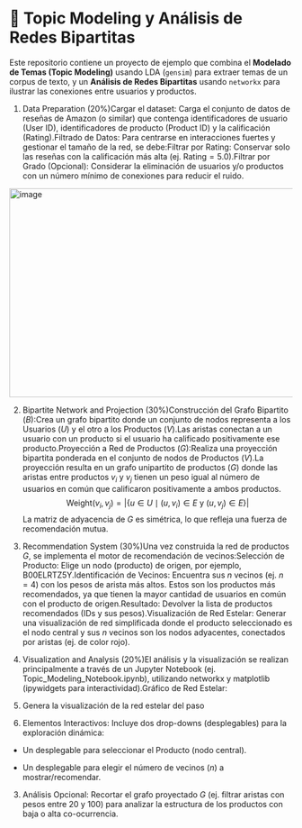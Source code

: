 # 🔬 Topic Modeling y Análisis de Redes Bipartitas

Este repositorio contiene un proyecto de ejemplo que combina el **Modelado de Temas (Topic Modeling)** usando LDA (`gensim`) para extraer temas de un corpus de texto, y un **Análisis de Redes Bipartitas** usando `networkx` para ilustrar las conexiones entre usuarios y productos.

1. Data Preparation (20%)Cargar el dataset: Carga el conjunto de datos de reseñas de Amazon (o similar) que contenga identificadores de usuario (User ID), identificadores de producto (Product ID) y la calificación (Rating).Filtrado de Datos: Para centrarse en interacciones fuertes y gestionar el tamaño de la red, se debe:Filtrar por Rating: Conservar solo las reseñas con la calificación más alta (ej. $\text{Rating} = 5.0$).Filtrar por Grado (Opcional): Considerar la eliminación de usuarios y/o productos con un número mínimo de conexiones para reducir el ruido.

<img width="640" height="371" alt="image" src="https://github.com/user-attachments/assets/7a16a5f7-7e4f-4d40-9632-811a80f6be00" />

2. Bipartite Network and Projection (30%)Construcción del Grafo Bipartito ($B$):Crea un grafo bipartito donde un conjunto de nodos representa a los Usuarios ($U$) y el otro a los Productos ($V$).Las aristas conectan a un usuario con un producto si el usuario ha calificado positivamente ese producto.Proyección a Red de Productos ($G$):Realiza una proyección bipartita ponderada en el conjunto de nodos de Productos ($V$).La proyección resulta en un grafo unipartito de productos ($G$) donde las aristas entre productos $v_i$ y $v_j$ tienen un peso igual al número de usuarios en común que calificaron positivamente a ambos productos.$$\text{Weight}(v_i, v_j) = |\{u \in U \mid (u, v_i) \in E \text{ y } (u, v_j) \in E\}|$$La matriz de adyacencia de $G$ es simétrica, lo que refleja una fuerza de recomendación mutua.
   
3. Recommendation System (30%)Una vez construida la red de productos $G$, se implementa el motor de recomendación de vecinos:Selección de Producto: Elige un nodo (producto) de origen, por ejemplo, B00ELRTZ5Y.Identificación de Vecinos: Encuentra sus $n$ vecinos (ej. $n=4$) con los pesos de arista más altos. Estos son los productos más recomendados, ya que tienen la mayor cantidad de usuarios en común con el producto de origen.Resultado: Devolver la lista de productos recomendados (IDs y sus pesos).Visualización de Red Estelar: Generar una visualización de red simplificada donde el producto seleccionado es el nodo central y sus $n$ vecinos son los nodos adyacentes, conectados por aristas (ej. de color rojo).
   
4. Visualization and Analysis (20%)El análisis y la visualización se realizan principalmente a través de un Jupyter Notebook (ej. Topic_Modeling_Notebook.ipynb), utilizando networkx y matplotlib (ipywidgets para interactividad).Gráfico de Red Estelar:
   
1. Genera la visualización de la red estelar del paso
   
3. Elementos Interactivos: Incluye dos drop-downs (desplegables) para la exploración dinámica:
   
- Un desplegable para seleccionar el Producto (nodo central).
  
- Un desplegable para elegir el número de vecinos ($n$) a mostrar/recomendar.
  
3. Análisis Opcional: Recortar el grafo proyectado $G$ (ej. filtrar aristas con pesos entre 20 y 100) para analizar la estructura de los productos con baja o alta co-ocurrencia.

